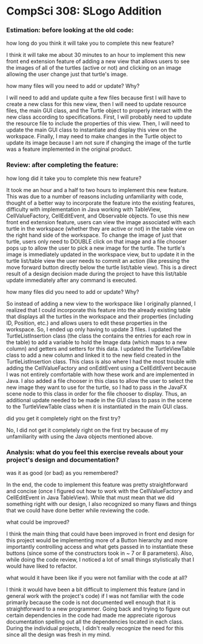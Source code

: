 CompSci 308: SLogo Addition
===================

### Estimation: before looking at the old code:
how long do you think it will take you to complete this new feature?

I think it will take me about 30 minutes to an hour to implement this new front end extension feature of adding  a new view that allows users to see the images of all of the turtles (active or not) and clicking on an image allowing the user change just that turtle's image.

how many files will you need to add or update? Why?

I will need to add and update quite a few files because first I will have to create a new class for this new view, then I will need to update resource files, the main GUI class, and the Turtle object to properly interact with the new class according to specifications. First, I will probably need to update the resource file to include the properties of this view. Then, I will need to update the main GUI class to instantiate and display this view on the workspace. Finally, I may need to make changes in the Turtle object to update its image because I am not sure if changing the image of the turtle was a feature implemented in the original product.

### Review: after completing the feature:
how long did it take you to complete this new feature?

It took me an hour and a half to two hours to implement this new feature. This was due to a number of reasons including unfamiliarity with code, thought of a better way to incorporate the feature into the existing features, difficulty with implementation in Java working with TableView, CellValueFactory, CellEditEvent, and Observable objects. To use this new front end extension feature, users can view the image associated with each turtle in the workspace (whether they are active or not) in the table view on the right hand side of the workspace. To change the image of just that turtle, users only need to DOUBLE click on that image and a file chooser pops up to allow the user to pick a new image for the turtle. The turtle's image is immediately updated in the workspace view, but to update it in the turtle list/table view the user needs to commit an action (like pressing the move forward button directly below the turtle list/table view). This is a direct result of a design decision made during the project to have this list/table update immediately after any command is executed.

how many files did you need to add or update? Why?

So instead of adding a new view to the workspace like I originally planned, I realized that I could incorporate this feature into the already existing table that displays all the turtles in the workspace and their properties (including ID, Position, etc.) and allows users to edit these properties in the workspace. So, I ended up only having to update 3 files. I updated the TurtleListInsertion class (the class the contains the entries for each row in the table) to add a variable to hold the Image data (which maps to a new column) and getters and setters for this data. I updated the TurtleViewTable class to add a new column and linked it to the new field created in the TurtleListInsertion class. This class is also where I had the most trouble with adding the CellValueFactory and onEditEvent using a CellEditEvent because I was not entirely comfortable with how these work and are implemented in Java. I also added a file chooser in this class to allow the user to select the new image they want to use for the turtle, so I had to pass in the JavaFX scene node to this class in order for the file chooser to display. Thus, an additional update needed to be made in the GUI class to pass in the scene to the TurtleViewTable class when it is instantiated in the main GUI class. 

did you get it completely right on the first try?

No, I did not get it completely right on the first try because of my unfamiliarity with using the Java objects mentioned above. 

### Analysis: what do you feel this exercise reveals about your project's design and documentation?
was it as good (or bad) as you remembered?

In the end, the code to implement this feature was pretty straightforward and concise (once I figured out how to work with the CellValueFactory and CellEditEvent in Java TableView). While that must mean that we did something right with our design, I also recognized so many flaws and things that we could have done better while reviewing the code.

what could be improved?

I think the main thing that could have been improved in front end design for this project would be implementing more of a Button hierarchy and more importantly controlling access and what gets passed in to instantiate these buttons (since some of the constructors took in ~ 7 or 8 parameters). Also, while doing the code review, I noticed a lot of small things stylistically that I would have liked to refactor.

what would it have been like if you were not familiar with the code at all?

I think it would have been a bit difficult to implement this feature (and in general work with the project's code) if I was not familiar with the code primarily because the code is not documented well enough that it is straightforward to a new programmer. Going back and trying to figure out certain dependencies in the code had made me appreciate rigorous documentation spelling out all the dependencies located in each class. During the individual projects, I didn't really recognize the need for this since all the design was fresh in my mind.
